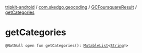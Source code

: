 [tripkit-android](../../index.md) / [com.skedgo.geocoding](../index.md) / [GCFoursquareResult](index.md) / [getCategories](./get-categories.md)

# getCategories

`@NotNull open fun getCategories(): `[`MutableList`](https://kotlinlang.org/api/latest/jvm/stdlib/kotlin.collections/-mutable-list/index.html)`<`[`String`](https://kotlinlang.org/api/latest/jvm/stdlib/kotlin/-string/index.html)`!>`